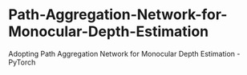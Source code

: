 # Path-Aggregation-Network-for-Monocular-Depth-Estimation
Adopting Path Aggregation Network for Monocular Depth Estimation - PyTorch
